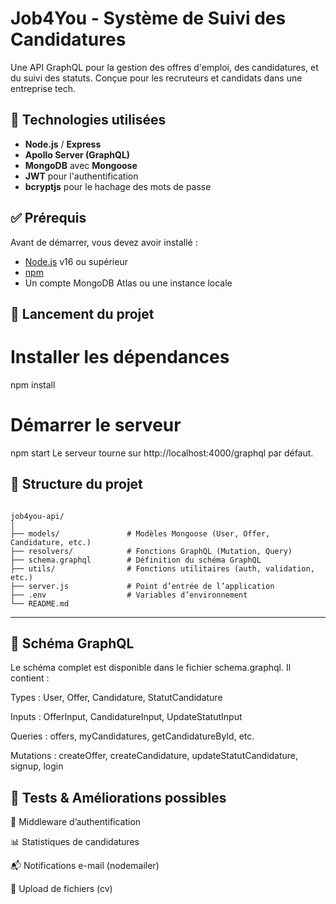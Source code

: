 # Job4You - Système de Suivi des Candidatures

Une API GraphQL pour la gestion des offres d'emploi, des candidatures, et du suivi des statuts. Conçue pour les recruteurs et candidats dans une entreprise tech.

## 🧰 Technologies utilisées

- **Node.js** / **Express**
- **Apollo Server (GraphQL)**
- **MongoDB** avec **Mongoose**
- **JWT** pour l'authentification
- **bcryptjs** pour le hachage des mots de passe

## ✅ Prérequis

Avant de démarrer, vous devez avoir installé :

- [Node.js](https://nodejs.org/) v16 ou supérieur
- [npm](https://www.npmjs.com/)
- Un compte MongoDB Atlas ou une instance locale


## 🚀 Lancement du projet
# Installer les dépendances
npm install

# Démarrer le serveur
npm start
Le serveur tourne sur http://localhost:4000/graphql par défaut.

## 📌 Structure du projet
```

job4you-api/
│
├── models/               # Modèles Mongoose (User, Offer, Candidature, etc.)
├── resolvers/            # Fonctions GraphQL (Mutation, Query)
├── schema.graphql        # Définition du schéma GraphQL
├── utils/                # Fonctions utilitaires (auth, validation, etc.)
├── server.js             # Point d’entrée de l’application
├── .env                  # Variables d’environnement
└── README.md
```

---
## 📁 Schéma GraphQL
Le schéma complet est disponible dans le fichier schema.graphql. Il contient :

Types : User, Offer, Candidature, StatutCandidature

Inputs : OfferInput, CandidatureInput, UpdateStatutInput

Queries : offers, myCandidatures, getCandidatureById, etc.

Mutations : createOffer, createCandidature, updateStatutCandidature, signup, login

## 🧪 Tests & Améliorations possibles
🔐 Middleware d’authentification

📊 Statistiques de candidatures

📬 Notifications e-mail (nodemailer)

📁 Upload de fichiers (cv)

